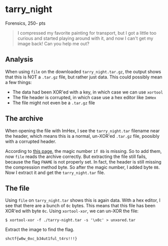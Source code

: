 # tarry_night

Forensics, 250- pts

> I compressed my favorite painting for transport, but I got a little too curious and started playing around with it, and now I can't get my image back! Can you help me out?

## Analysis

When using `file` on the downloaded `tarry_night.tar.gz`, the output shows that this is NOT a `.tar.gz` file, but rather just data. This could possibly mean a few things:

* The data had been XOR'ed with a key, in which case we can use `xortool`
* The file header is corrupted, in which case use a hex editor like `ImHex`
* The file might not even be a `.tar.gz` file

## The archive

When opening the file with ImHex, I see the `tarry_night.tar` filename near the header, which means this is a normal, un-XOR'ed `.tar.gz` file, poosibly with a corrupted header.

According to [this page](docs.fileformat.com/compression/gz), the magic number `1f 8b` is missing. So to add them, now `file` reads the archive correctly. But extracting the file still fails, because the flag `FNAME` is not properly set. In fact, the header is still missing the compression method byte. So after the magic number, I added byte `08`. Now I extract it and get the `tarry_night.tar` file.

## The file

Using `file` on `tarry_night.tar` shows this is again data. With a hex editor, I see that there are a bunch of `0c` bytes. This means that this file has been XOR'ed with byte `0c`. Using `xortool-xor`, we can un-XOR the file:

```
$ xortool-xor -f ./tarry-night.tar -s '\x0c' > unxored.tar
```

Extract the image to find the flag.

```
shctf{w0w_0xc_b34ut1ful_t4rs!!!}
```